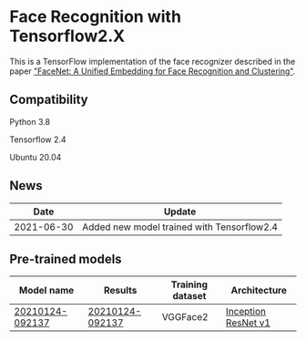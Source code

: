 # Face Recognition with Tensorflow2.X

This is a TensorFlow implementation of the face recognizer described in the paper
["FaceNet: A Unified Embedding for Face Recognition and Clustering"](http://arxiv.org/abs/1503.03832).

## Compatibility
Python 3.8

Tensorflow 2.4

Ubuntu 20.04

## News
| Date     | Update |
|----------|--------|
| 2021-06-30 | Added new model trained with Tensorflow2.4 |

## Pre-trained models
| Model name      | Results | Training dataset | Architecture |
|-----------------|---------| -----------------|-------------|
| [20210124-092137](https://drive.google.com/file/d/1r-B7XeNpPq7PMF7rvi5lTQBhE0-pdtmx/view?usp=sharing) | [20210124-092137](https://github.com/RuslanKosarev/FaceNet/blob/master/models/20210124-092137/logs/20210124-092137.log) | VGGFace2  | [Inception ResNet v1](https://github.com/RuslanKosarev/FaceNet/blob/master/facenet/models/inception_resnet_v1.py) |
